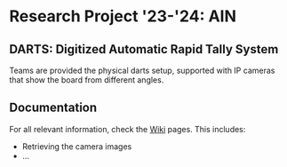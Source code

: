 # Research Project '23-'24: AIN
## DARTS: Digitized Automatic Rapid Tally System

Teams are provided the physical darts setup, supported with IP cameras that show the board from different angles.

## Documentation
For all relevant information, check the [Wiki](https://github.com/PXLAIRobotics/researchproject-2324/wiki) pages.
This includes:
* Retrieving the camera images
* ...
